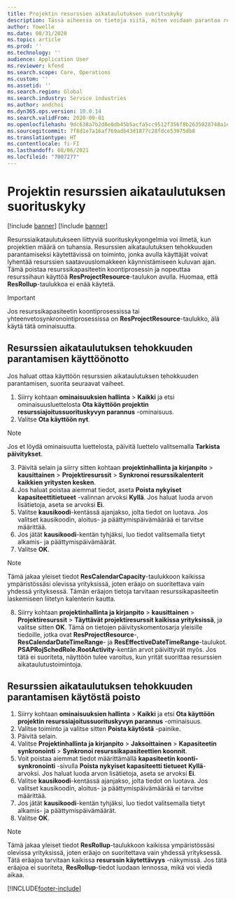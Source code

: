 ```yaml
---
title: Projektin resurssien aikataulutuksen suorituskyky
description: Tässä aiheessa on tietoja siitä, miten voidaan parantaa resurssien aikatauluttamisen tehokkuutta useissa projekteissa.
author: Yowelle
ms.date: 08/31/2020
ms.topic: article
ms.prod: ''
ms.technology: ''
audience: Application User
ms.reviewer: kfend
ms.search.scope: Core, Operations
ms.custom: ''
ms.assetid: ''
ms.search.region: Global
ms.search.industry: Service industries
ms.author: andchoi
ms.dyn365.ops.version: 10.0.14
ms.search.validFrom: 2020-09-01
ms.openlocfilehash: 9dc638a7b2d8e0db45b5acfa5cc9512f356f8b2635028748a1e2c3230605c154
ms.sourcegitcommit: 7f8d1e7a16af769adb43d1877c28fdce53975db8
ms.translationtype: HT
ms.contentlocale: fi-FI
ms.lasthandoff: 08/06/2021
ms.locfileid: "7007277"
---
```

# <a name="project-resource-scheduling-performance"></a>Projektin resurssien aikataulutuksen suorituskyky

[!include [banner](../includes/banner.md)]
[!include [banner](../includes/preview-banner.md)]


Resurssiaikataulutukseen liittyviä suorituskykyongelmia voi ilmetä, kun projektien määrä on tuhansia. Resurssien aikataulutuksen tehokkuuden parantamiseksi käytettävissä on toiminto, jonka avulla käyttäjät voivat lyhentää resurssien saatavuuslomakkeen käynnistämiseen kuluvan ajan. Tämä poistaa resurssikapasiteetin koontiprosessin ja nopeuttaa resurssihaun käyttöä **ResProjectResource**-taulukon avulla. Huomaa, että **ResRollup**-taulukkoa ei enää käytetä.

> [!IMPORTANT]
> Jos resurssikapasiteetin koontiprosessissa tai yhteenvetosynkronointiprosessissa on **ResProjectResource**-taulukko, älä käytä tätä ominaisuutta.

## <a name="enable-resource-scheduling-performance-enhancement"></a>Resurssien aikataulutuksen tehokkuuden parantamisen käyttöönotto
Jos haluat ottaa käyttöön resurssien aikataulutuksen tehokkuuden parantamisen, suorita seuraavat vaiheet.

1. Siirry kohtaan **ominaisuuksien hallinta** > **Kaikki** ja etsi ominaisuusluettelosta **Ota käyttöön projektin resurssiajoitussuorituskyvyn parannus** -ominaisuus.
2. Valitse **Ota käyttöön nyt**.

> [!NOTE]
> Jos et löydä ominaisuutta luettelosta, päivitä luettelo valitsemalla **Tarkista päivitykset**.

3. Päivitä selain ja siirry sitten kohtaan **projektinhallinta ja kirjanpito** > **kausittainen** > **Projektiresurssit** > **Synkronoi resurssikalenterit kaikkien yritysten kesken**.
4. Jos haluat poistaa aiemmat tiedot, aseta **Poista nykyiset kapasiteettitietueet** -valinnan arvoksi **Kyllä**. Jos haluat luoda arvon lisätietoja, aseta se arvoksi **Ei**.
5. Valitse **kausikoodi**-kentässä ajanjakso, jolta tiedot on luotava. Jos valitset kausikoodin, aloitus- ja päättymispäivämäärää ei tarvitse määrittää.
6. Jos jätät **kausikoodi**-kentän tyhjäksi, luo tiedot valitsemalla tietyt alkamis- ja päättymispäivämäärät.
7. Valitse **OK**.

 > [!NOTE]
 > Tämä jakaa yleiset tiedot **ResCalendarCapacity**-taulukkoon kaikissa ympäristössäsi olevissa yrityksissä, joten eräajo on suoritettava vain yhdessä yrityksessä. Tämän eräajon tietoja tarvitaan resurssikapasiteetin laskemiseen liitetyn kalenterin kautta.

8. Siirry kohtaan **projektinhallinta ja kirjanpito** > **kausittainen** > **Projektiresurssit** > **Täyttävät projektiresurssit kaikissa yrityksissä**, ja valitse sitten **OK**. Tämä on tietojen päivityskomentosarja yleisille tiedoille, jotka ovat **ResProjectResource**-, **ResCalendarDateTimeRange**- ja **ResEffectiveDateTimeRange**-taulukot. **PSAPRojSchedRole.RootActivity**-kentän arvot päivittyvät myös. Jos tätä ei suoriteta, näyttöön tulee varoitus, kun yrität suorittaa resurssien aikataulutustoimintoja.
 
## <a name="turn-off-resource-scheduling-performance-enhancement"></a>Resurssien aikataulutuksen tehokkuuden parantamisen käytöstä poisto

1. Siirry kohtaan **ominaisuuksien hallinta** > **Kaikki** ja etsi **Ota käyttöön projektin resurssiajoitussuorituskyvyn parannus** -ominaisuus.
2. Valitse toiminto ja valitse sitten **Poista käytöstä** -painike.
3. Päivitä selain.
4. Valitse **Projektinhallinta ja kirjanpito** > **Jaksoittainen** > **Kapasiteetin synkronointi** > **Synkronoi resurssikapasiteettien koonnit**.
5. Voit poistaa aiemmat tiedot määrittämällä **kapasiteetin koonti-synkronointi** -sivulla **Poista nykyiset kapasiteetti tietueet** **Kyllä**-arvoksi. Jos haluat luoda arvon lisätietoja, aseta se arvoksi **Ei**.
6. Valitse **kausikoodi**-kentässä ajanjakso, jolta tiedot on luotava. Jos valitset kausikoodin, aloitus- ja päättymispäivämäärää ei tarvitse määrittää.
7. Jos jätät **kausikoodi**-kentän tyhjäksi, luo tiedot valitsemalla tietyt alkamis- ja päättymispäivämäärät.
8. Valitse **OK**.

> [!NOTE]
> Tämä jakaa yleiset tiedot **ResRollup**-taulukkoon kaikissa ympäristössäsi olevissa yrityksissä, joten eräajo on suoritettava vain yhdessä yrityksessä. Tätä eräajoa tarvitaan kaikissa **resurssin käytettävyys** -näkymissä. Jos tätä eräajoa ei suoriteta, **ResRollup**-tiedot luodaan lennossa, mikä voi viedä aikaa.


[!INCLUDE[footer-include](../includes/footer-banner.md)]